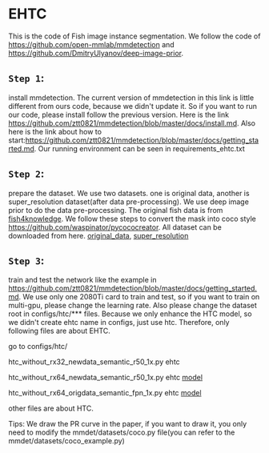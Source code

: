 # EHTC
This is the code of Fish image instance segmentation. 
We follow the code of https://github.com/open-mmlab/mmdetection and https://github.com/DmitryUlyanov/deep-image-prior.

## `Step 1`: 
install mmdetection. The current version of mmdetection in this link is little different from ours code, because we didn't update it. So if you want to run our code, please install follow the previous version. Here is the link https://github.com/ztt0821/mmdetection/blob/master/docs/install.md. Also here is the link about how to start:https://github.com/ztt0821/mmdetection/blob/master/docs/getting_started.md. Our running environment can be seen in requirements_ehtc.txt

## `Step 2`: 
prepare the dataset. We use two datasets. one is original data, another is super_resolution dataset(after data pre-processing). We use deep image prior to do the data pre-processing. The original fish data is from [fish4knowledge](https://groups.inf.ed.ac.uk/f4k/GROUNDTRUTH/RECOG/). We follow these steps to convert the mask into coco style https://github.com/waspinator/pycococreator. All dataset can be downloaded from here. [original_data](https://drive.google.com/drive/folders/18fNF2JOZMP7hThYBFpvHwdDs33BhK9Y6?usp=sharing), [super_resolution](https://drive.google.com/drive/folders/1o7-kT-VmzrweSjIZZhYf-nNbZA_M78Ph?usp=sharing)

## `Step 3`:
train and test the network like the example in https://github.com/ztt0821/mmdetection/blob/master/docs/getting_started.md. We use only one 2080Ti card to train and test, so if you want to train on multi-gpu, please change the learning rate. Also please change the dataset root in configs/htc/*** files. Because we only enhance the HTC model, so we didn't create ehtc name in configs, just use htc. Therefore, only following files are about EHTC.

go to configs/htc/
 
htc_without_rx32_newdata_semantic_r50_1x.py   ehtc  

htc_without_rx64_newdata_semantic_r50_1x.py   ehtc   [model](https://drive.google.com/file/d/18vPhHvfcZMECnYoaLhKtY8BHu3KzaBJ1/view?usp=sharing)

htc_without_rx64_origdata_semantic_fpn_1x.py  ehtc   [model](https://drive.google.com/file/d/1FUo9Kg540DbuvOkmMCDlm-ulD5_ZCE2g/view?usp=sharing)

other files are about HTC.

Tips:
We draw the PR curve in the paper, if you want to draw it, you only need to modify the mmdet/datasets/coco.py file(you can refer to the mmdet/datasets/coco_example.py)
